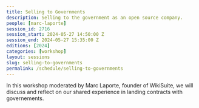 ```yaml
---
title: Selling to Governments
description: Selling to the government as an open source company.
people: [marc-laporte]
session_id: 2716
session_start: 2024-05-27 14:50:00 Z
session_end: 2024-05-27 15:35:00 Z
editions: [2024]
categories: [workshop]
layout: sessions
slug: selling-to-governments
permalink: /schedule/selling-to-governments
---
```


In this workshop moderated by Marc Laporte, founder of WikiSuite, we will discuss and reflect on our shared experience
in landing contracts with governements.